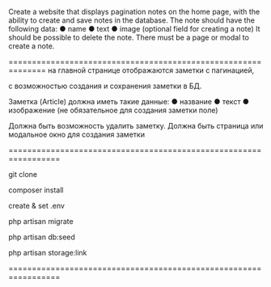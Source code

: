 Create a website that displays pagination notes on the home page, with
the ability to create and save notes in the database.
The note should have the following data:
● name
● text
● image (optional field for creating a note)
It should be possible to delete the note.
There must be a page or modal to create a note.

==============================================================
на главной странице отображаются заметки с пагинацией, 

с возможностью создания и сохранения заметки в БД.


Заметка (Article) должна иметь такие данные:
● название
● текст
● изображение (не обязательное для создания заметки поле)


Должна быть возможность удалить заметку.
Должна быть страница или модальное окно для создания заметки

=================================================================

git clone

composer install

create & set .env

php artisan migrate

php artisan db:seed

php artisan storage:link



=================================================================

